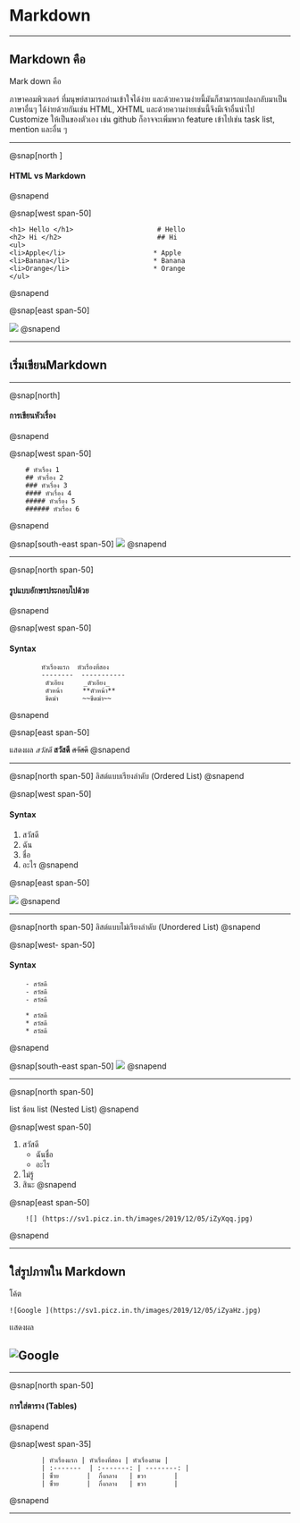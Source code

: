 # Markdown

---

## Markdown คือ

Mark down คือ

ภาษาคอมพิวเตอร์ ที่มนุษย์สามารถอ่านเข้าใจได้ง่าย
และด้วยความง่ายนี้มันก็สามารถแปลงกลับมาเป็นภาษาอื่นๆ
ได้ง่ายด้วยกันเช่น HTML, XHTML และด้วยความง่ายเช่นนี้จึงมีเจ้าอื่นนำไป Customize ให้เป็นของตัวเอง
เช่น github ก็อาจจะเพิ่มพวก feature
เข้าไปเช่น task list, mention และอื่น ๆ

---

@snap[north ]

#### HTML vs Markdown

@snapend

@snap[west span-50]

    <h1> Hello </h1>                     # Hello
    <h2> Hi </h2>                        ## Hi
    <ul>
    <li>Apple</li>                      * Apple
    <li>Banana</li>                     * Banana
    <li>Orange</li>                     * Orange
    </ul>

@snapend

@snap[east span-50]

![](https://miro.medium.com/max/1150/1*L-PYnMRbnKpIFYVdgbQUJQ.png)
@snapend

---

## เริ่มเขียนMarkdown

---

@snap[north]

#### การเขียนหัวเรื่อง

@snapend

@snap[west span-50]

        # หัวเรื่อง 1
        ## หัวเรื่อง 2
        ### หัวเรื่อง 3
        #### หัวเรื่อง 4
        ##### หัวเรื่อง 5
        ###### หัวเรื่อง 6

@snapend

@snap[south-east span-50]
![](https://sv1.picz.in.th/images/2019/12/05/iZFdHl.jpg)
@snapend

---

@snap[north span-50]

#### รูปแบบอักษรประกอบไปด้วย

@snapend

@snap[west span-50]

#### Syntax

```
        หัวเรื่องแรก  หัวเรื่องที่สอง
        --------  -----------
         ตัวเอียง     _ตัวเอียง_
         ตัวหน้า     **ตัวหน้า**
         ขีดฆ่า      ~~ขีดฆ่า~~
```

@snapend

@snap[east span-50]

แสดงผล
_สวัสดี_
**สวัสดี**
~~สวัสดี~~
@snapend

---

@snap[north span-50]
ลิสต์แบบเรียงลำดับ (Ordered List)
@snapend

@snap[west span-50]

#### Syntax

1. สวัสดี
2. ฉัน
3. ชื่อ
4. อะไร
   @snapend

@snap[east span-50]

![](https://sv1.picz.in.th/images/2019/12/05/iZFSgv.jpg)
@snapend

---

@snap[north span-50]
ลิสต์แบบไม่เรียงลำดับ (Unordered List)
@snapend

@snap[west- span-50]

#### Syntax

        - สวัสดี
        - สวัสดี
        - สวัสดี

        * สวัสดี
        * สวัสดี
        * สวัสดี

@snapend

@snap[south-east span-50]
![](https://sv1.picz.in.th/images/2019/12/05/iZFYCE.jpg)
@snapend

---

@snap[north span-50]

list ซ้อน list (Nested List)
@snapend

@snap[west span-50]

1. สวัสดี
   - ฉันชื่อ
   - อะไร
1. ไม่รู้
1. สินะ
   @snapend

@snap[east span-50]

        ![] (https://sv1.picz.in.th/images/2019/12/05/iZyXqq.jpg)

@snapend

---

## ใส่รูปภาพใน Markdown

โค้ต

    ![Google ](https://sv1.picz.in.th/images/2019/12/05/iZyaHz.jpg)

เเสดงผล

## ![Google ](https://www.google.co.th/images/branding/googlelogo/2x/googlelogo_color_272x92dp.png)

---

@snap[north span-50]

#### การใส่ตาราง (Tables)

@snapend

@snap[west span-35]

```
        | หัวเรื่องแรก | หัวเรื่องที่สอง | หัวเรื่องสาม |
        | :-------  | :-------: | --------: |
        | ซ็าย       |  กึ่งกลาง   | ขวา       |
        | ซ็าย       |  กึ่งกลาง   | ขวา       |
```
@snapend

---


